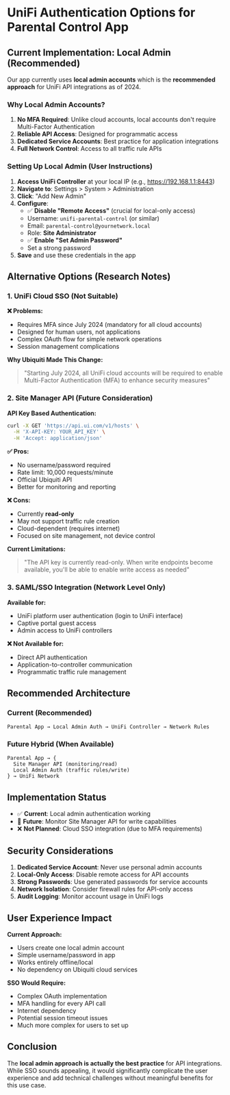 # UniFi Authentication Options for Parental Control App

## Current Implementation: Local Admin (Recommended)

Our app currently uses **local admin accounts** which is the **recommended approach** for UniFi API integrations as of 2024.

### Why Local Admin Accounts?

1. **No MFA Required**: Unlike cloud accounts, local accounts don't require Multi-Factor Authentication
2. **Reliable API Access**: Designed for programmatic access
3. **Dedicated Service Accounts**: Best practice for application integrations
4. **Full Network Control**: Access to all traffic rule APIs

### Setting Up Local Admin (User Instructions)

1. **Access UniFi Controller** at your local IP (e.g., https://192.168.1.1:8443)
2. **Navigate to**: Settings > System > Administration
3. **Click**: "Add New Admin"
4. **Configure**:
   - ✅ **Disable "Remote Access"** (crucial for local-only access)
   - Username: `unifi-parental-control` (or similar)
   - Email: `parental-control@yournetwork.local`
   - Role: **Site Administrator**
   - ✅ **Enable "Set Admin Password"**
   - Set a strong password
5. **Save** and use these credentials in the app

## Alternative Options (Research Notes)

### 1. UniFi Cloud SSO (Not Suitable)

**❌ Problems:**
- Requires MFA since July 2024 (mandatory for all cloud accounts)
- Designed for human users, not applications
- Complex OAuth flow for simple network operations
- Session management complications

**Why Ubiquiti Made This Change:**
> "Starting July 2024, all UniFi cloud accounts will be required to enable Multi-Factor Authentication (MFA) to enhance security measures"

### 2. Site Manager API (Future Consideration)

**API Key Based Authentication:**
```bash
curl -X GET 'https://api.ui.com/v1/hosts' \
  -H 'X-API-KEY: YOUR_API_KEY' \
  -H 'Accept: application/json'
```

**✅ Pros:**
- No username/password required
- Rate limit: 10,000 requests/minute
- Official Ubiquiti API
- Better for monitoring and reporting

**❌ Cons:**
- Currently **read-only**
- May not support traffic rule creation
- Cloud-dependent (requires internet)
- Focused on site management, not device control

**Current Limitations:**
> "The API key is currently read-only. When write endpoints become available, you'll be able to enable write access as needed"

### 3. SAML/SSO Integration (Network Level Only)

**Available for:**
- UniFi platform user authentication (login to UniFi interface)
- Captive portal guest access
- Admin access to UniFi controllers

**❌ Not Available for:**
- Direct API authentication
- Application-to-controller communication
- Programmatic traffic rule management

## Recommended Architecture

### Current (Recommended)
```
Parental App → Local Admin Auth → UniFi Controller → Network Rules
```

### Future Hybrid (When Available)
```
Parental App → {
  Site Manager API (monitoring/read)
  Local Admin Auth (traffic rules/write)
} → UniFi Network
```

## Implementation Status

- ✅ **Current**: Local admin authentication working
- 🔄 **Future**: Monitor Site Manager API for write capabilities
- ❌ **Not Planned**: Cloud SSO integration (due to MFA requirements)

## Security Considerations

1. **Dedicated Service Account**: Never use personal admin accounts
2. **Local-Only Access**: Disable remote access for API accounts
3. **Strong Passwords**: Use generated passwords for service accounts
4. **Network Isolation**: Consider firewall rules for API-only access
5. **Audit Logging**: Monitor account usage in UniFi logs

## User Experience Impact

**Current Approach:**
- Users create one local admin account
- Simple username/password in app
- Works entirely offline/local
- No dependency on Ubiquiti cloud services

**SSO Would Require:**
- Complex OAuth implementation
- MFA handling for every API call
- Internet dependency
- Potential session timeout issues
- Much more complex for users to set up

## Conclusion

The **local admin approach is actually the best practice** for API integrations. While SSO sounds appealing, it would significantly complicate the user experience and add technical challenges without meaningful benefits for this use case. 